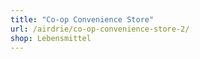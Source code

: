```yaml
---
title: "Co-op Convenience Store"
url: /airdrie/co-op-convenience-store-2/
shop: Lebensmittel
---
```

